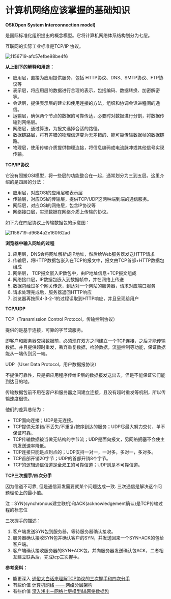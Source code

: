 # 计算机网络应该掌握的基础知识

**OSI(Open System Interconnection model)**

是国际标准化组织提出的概念模型。它将计算机网络体系结构划分为七层。


互联网的实际工业标准是TCP/IP 协议。


![1156719-afc57efbe98be4f6](./1156719-afc57efbe98be4f6.png)

**从上到下的解释和用途：**

- 应用层，直接为应用提供服务，包括 HTTP协议、DNS、SMTP协议、FTP协议等
- 表示层，将应用层的数据进行合理的表示，包括编码、数据转换、加密解密等。
- 会话层，提供表示层的建立和使用连接的方法，组织和协调会话进程间的通信。
- 运输层，确保两个节点的数据的可靠传达，必要时对数据进行分割，将数据传输到网络层。
- 网络层，通过算法，为报文选择合适的路径。
- 数据链路层，将有差错的物理信道变为无差错的、能可靠传输数据帧的数据链路。
- 物理层，使用传输介质提供物理连接，将信息编码成电流脉冲或其他信号实现传输。

**TCP/IP协议**

它没有照搬OSI模型，将一些层的功能整合在一起，通常划分为三到五层。这里介绍的是四层的分法：

- 应用层，对应OSI的应用层和表示层
- 传输层，对应OSI的传输层，提供TCP/UDP这两种端到端的通信服务。
- 网际层，对应OSI的网络层，包含IP协议等
- 网络接口层，实现数据在网络介质上传输的协议。


如下为在四层协议上传输数据包的示意图：

![1156719-d9684a2e160f62ad](./1156719-d9684a2e160f62ad.png)

**浏览器中输入网址的过程**

1. 应用层，DNS会将网址解析成IP地址，然后给Web服务器发送HTTP请求
2. 传输层，将HTTP数据包嵌入在TCP的报文中，报文由TCP首部+HTTP数据包组成
3. 网络层， TCP报文嵌入IP数包中，由IP地址信息+TCP报文组成
4. 网络接口层，IP数据包嵌入到数据帧中，并在网络上传送
5. 数据包经过多个网关传送，到达对一个网站的服务器，请求对应端口服务
6. 请求处理完成后，服务器返回HTTP响应
7. 浏览器再按照4-3-2-1的过程读取到HTTP响应，并且呈现给用户

**TCP/UDP**



TCP（Transmission Control Protocol，传输控制协议）

提供的是基于连接，可靠的字节流服务。

即客户和服务器交换数据前，必须现在双方之间建立一个TCP连接，之后才能传输数据。并且提供超时重发，丢弃重复数据，检验数据，流量控制等功能，保证数据能从一端传到另一端。


UDP（User Data Protocol，用户数据报协议）

不提供可靠性，只是把应用程序传给IP层的数据报发送出去，但是不能保证它们能到达目的地。

传输数据包前不用在客户和服务器之间建立连接，且没有超时重发等机制，所以传输速度很快。


他们的差异总结为：

- TCP面向连接；UDP是无连接。
- TCP提供无差错/不丢失/不重复/按序到达的服务；UDP尽最大努力交付，单不保证可靠。
- TCP传输数据被当做无结构的字节流；UDP是面向报文，另网络拥塞不会使主机发送速率降低。
- TCP连接只能是点到点的；UDP支持一对一，一对多，多对一，多对多。
- TCP首部开销20字节；UDP的首部开销8个字节。
- TCP的逻辑通信信道是全双工的可靠信道；UDP则是不可靠信道。

**TCP三次握手/四次分手**

因为信道不可靠, 但是通信双发需要就某个问题达成一致. 三次通信是解决这个问题理论上的最小值。

注：SYN(synchronous建立联机)和ACK(acknowledgement确认)是TCP传输过程的标志位

三次握手的描述：

1. 客户端发送SYN包到服务器，等待服务器确认接收。
2. 服务器确认接收SYN包并确认客户的SYN，并发送回来一个SYN+ACK的包给客户端。
3. 客户端确认接收服务器的SYN+ACK包，并向服务器发送确认包ACK，二者相互建立联系后，完成tcp三次握手。


**参考资料：**

- 能更深入 [通俗大白话来理解TCP协议的三次握手和四次分手](https://github.com/jawil/blog/issues/14)
- 有些价值 [计算机网络 —— 网络分层架构](https://chenjiayang.me/2017/07/28/sth-about-network/)
- 有些价值 [深入浅出－网络七层模型&&网络数据包](https://www.jianshu.com/p/4b9d43c0571a)
